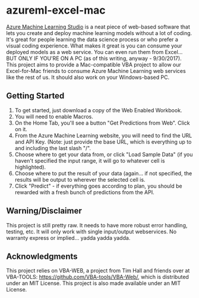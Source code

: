 # azureml-excel-mac
[Azure Machine Learning Studio](https://studio.azureml.net/) is a neat piece of web-based software that lets you create and deploy machine learning models without a lot of coding. It's great for people learning the data science process or who prefer a visual coding experience. What makes it great is you can consume your deployed models as a web service. You can even run them from Excel... BUT ONLY IF YOU'RE ON A PC (as of this writing, anyway - 9/30/2017). This project aims to provide a Mac-compatible VBA project to allow our Excel-for-Mac friends to consume Azure Machine Learning web services like the rest of us. It should also work on your Windows-based PC. 

## Getting Started
1. To get started, just download a copy of the Web Enabled Workbook. 
2. You will need to enable Macros. 
3. On the Home Tab, you'll see a button "Get Predictions from Web". Click on it.
4. From the Azure Machine Learning website, you will need to find the URL and API Key. (Note: just provide the base URL, which is everything up to and including the last slash "/". 
5. Choose where to get your data from, or click "Load Sample Data" (if you haven't specified the input range, it will go to whatever cell is highlighted).
6. Choose where to put the result of your data (again... if not specified, the results will be output to wherever the selected cell is.
7. Click "Predict" - if everything goes according to plan, you should be rewarded with a fresh bunch of predictions from the API. 

## Warning/Disclaimer
This project is still pretty raw. It needs to have more robust error handling, testing, etc. It will only work with single input/output webservices. No warranty express or implied... yadda yadda yadda.  

## Acknowledgments
This project relies on VBA-WEB, a project from Tim Hall and friends over at VBA-TOOLS: https://github.com/VBA-tools/VBA-Web/, which is distributed under an MIT License. This project is also made available under an MIT License. 

